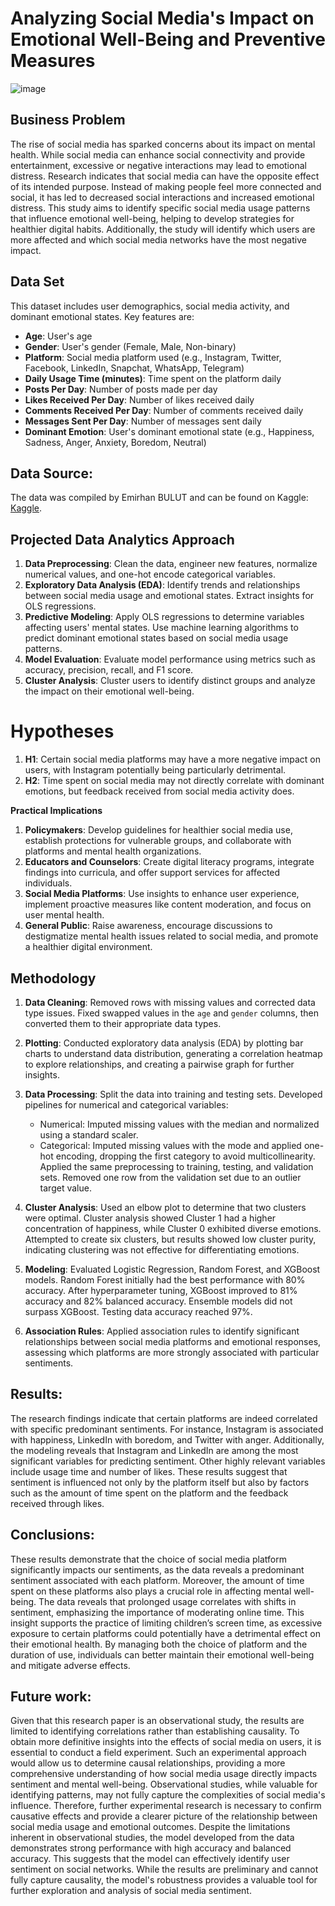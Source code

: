 # Analyzing Social Media's Impact on Emotional Well-Being and Preventive Measures

![image](https://github.com/user-attachments/assets/a533754e-1f2b-4336-8c75-b366c340addb)

## Business Problem
The rise of social media has sparked concerns about its impact on mental health. While social media can enhance social connectivity and provide entertainment, excessive or negative interactions may lead to emotional distress. Research indicates that social media can have the opposite effect of its intended purpose.  Instead of making people feel more connected and social, it has led to decreased social interactions and increased emotional distress.  This study aims to identify specific social media usage patterns that influence emotional well-being, helping to develop strategies for healthier digital habits. Additionally, the study will identify which users are more affected and which social media networks have the most negative impact.
## Data Set

This dataset includes user demographics, social media activity, and dominant emotional states. Key features are:

- **Age**: User's age
- **Gender**: User's gender (Female, Male, Non-binary)
- **Platform**: Social media platform used (e.g., Instagram, Twitter, Facebook, LinkedIn, Snapchat, WhatsApp, Telegram)
- **Daily Usage Time (minutes)**: Time spent on the platform daily
- **Posts Per Day**: Number of posts made per day
- **Likes Received Per Day**: Number of likes received daily
- **Comments Received Per Day**: Number of comments received daily
- **Messages Sent Per Day**: Number of messages sent daily
- **Dominant Emotion**: User's dominant emotional state (e.g., Happiness, Sadness, Anger, Anxiety, Boredom, Neutral)

## Data Source: 
The data was compiled by Emirhan BULUT and can be found on Kaggle: [Kaggle](https://www.kaggle.com/datasets/emirhanai/social-media-usage-and-emotional-well-being/data).
## Projected Data Analytics Approach

1. **Data Preprocessing**: Clean the data, engineer new features, normalize numerical values, and one-hot encode categorical variables.
2. **Exploratory Data Analysis (EDA)**: Identify trends and relationships between social media usage and emotional states. Extract insights for OLS regressions.
3. **Predictive Modeling**: Apply OLS regressions to determine variables affecting users' mental states. Use machine learning algorithms to predict dominant emotional states based on social media usage patterns.
4. **Model Evaluation**: Evaluate model performance using metrics such as accuracy, precision, recall, and F1 score.
5. **Cluster Analysis**: Cluster users to identify distinct groups and analyze the impact on their emotional well-being.

# Hypotheses

1. **H1**: Certain social media platforms may have a more negative impact on users, with Instagram potentially being particularly detrimental.
2. **H2**: Time spent on social media may not directly correlate with dominant emotions, but feedback received from social media activity does.

**Practical Implications**

1. **Policymakers**: Develop guidelines for healthier social media use, establish protections for vulnerable groups, and collaborate with platforms and mental health organizations.
2. **Educators and Counselors**: Create digital literacy programs, integrate findings into curricula, and offer support services for affected individuals.
3. **Social Media Platforms**: Use insights to enhance user experience, implement proactive measures like content moderation, and focus on user mental health.
4. **General Public**: Raise awareness, encourage discussions to destigmatize mental health issues related to social media, and promote a healthier digital environment.

## Methodology

1. **Data Cleaning**: Removed rows with missing values and corrected data type issues. Fixed swapped values in the `age` and `gender` columns, then converted them to their appropriate data types.

2. **Plotting**: Conducted exploratory data analysis (EDA) by plotting bar charts to understand data distribution, generating a correlation heatmap to explore relationships, and creating a pairwise graph for further insights.

3. **Data Processing**: Split the data into training and testing sets. Developed pipelines for numerical and categorical variables:
   - Numerical: Imputed missing values with the median and normalized using a standard scaler.
   - Categorical: Imputed missing values with the mode and applied one-hot encoding, dropping the first category to avoid multicollinearity. Applied the same preprocessing to training, testing, and validation sets. Removed one row from the validation set due to an outlier target value.

4. **Cluster Analysis**: Used an elbow plot to determine that two clusters were optimal. Cluster analysis showed Cluster 1 had a higher concentration of happiness, while Cluster 0 exhibited diverse emotions. Attempted to create six clusters, but results showed low cluster purity, indicating clustering was not effective for differentiating emotions.

5. **Modeling**: Evaluated Logistic Regression, Random Forest, and XGBoost models. Random Forest initially had the best performance with 80% accuracy. After hyperparameter tuning, XGBoost improved to 81% accuracy and 82% balanced accuracy. Ensemble models did not surpass XGBoost. Testing data accuracy reached 97%.

6. **Association Rules**: Applied association rules to identify significant relationships between social media platforms and emotional responses, assessing which platforms are more strongly associated with particular sentiments.

## Results:
The research findings indicate that certain platforms are indeed correlated with specific predominant sentiments. For instance, Instagram is associated with happiness, LinkedIn with boredom, and Twitter with anger. Additionally, the modeling reveals that Instagram and LinkedIn are among the most significant variables for predicting sentiment. Other highly relevant variables include usage time and number of likes. These results suggest that sentiment is influenced not only by the platform itself but also by factors such as the amount of time spent on the platform and the feedback received through likes.
## Conclusions:
These results demonstrate that the choice of social media platform significantly impacts our sentiments, as the data reveals a predominant sentiment associated with each platform. Moreover, the amount of time spent on these platforms also plays a crucial role in affecting mental well-being. The data reveals that prolonged usage correlates with shifts in sentiment, emphasizing the importance of moderating online time. This insight supports the practice of limiting children’s screen time, as excessive exposure to certain platforms could potentially have a detrimental effect on their emotional health. By managing both the choice of platform and the duration of use, individuals can better maintain their emotional well-being and mitigate adverse effects.
## Future work: 
Given that this research paper is an observational study, the results are limited to identifying correlations rather than establishing causality. To obtain more definitive insights into the effects of social media on users, it is essential to conduct a field experiment. Such an experimental approach would allow us to determine causal relationships, providing a more comprehensive understanding of how social media usage directly impacts sentiment and mental well-being. Observational studies, while valuable for identifying patterns, may not fully capture the complexities of social media's influence. Therefore, further experimental research is necessary to confirm causative effects and provide a clearer picture of the relationship between social media usage and emotional outcomes. Despite the limitations inherent in observational studies, the model developed from the data demonstrates strong performance with high accuracy and balanced accuracy. This suggests that the model can effectively identify user sentiment on social networks. While the results are preliminary and cannot fully capture causality, the model's robustness provides a valuable tool for further exploration and analysis of social media sentiment.
